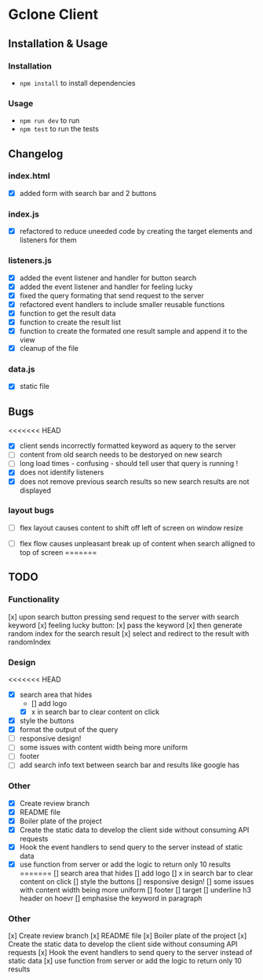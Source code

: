 # Gclone Client

## Installation & Usage

### Installation
* ```npm install``` to install dependencies 

### Usage
* ```npm run dev``` to run 
* ```npm test``` to run the tests

## Changelog

### index.html
- [x] added form with search bar and 2 buttons 

### index.js
- [x] refactored to reduce uneeded code by creating the target elements and listeners for them


### listeners.js
- [x] added the event listener and handler for button search
- [x] added the event listener and handler for feeling lucky
- [x] fixed the query formating that send request to the server
- [x] refactored event handlers to include smaller reusable functions
- [x] function to get the result data
- [x] function to create the result list
- [x] function to create the formated one result sample and append it to the view
- [x] cleanup of the file

### data.js
- [x] static file 


## Bugs
<<<<<<< HEAD
- [x] client sends incorrectly formatted keyword as aquery to the server
- [ ] content from old search needs to be destoryed on new search
- [ ] long load times - confusing - should tell user that query is running !
- [x] does not identify listeners
- [x] does not remove previous search results so new search results are not displayed
### layout bugs
- [ ] flex layout causes content to shift off left of screen on window resize
- [ ] flex flow causes unpleasant break up of content when search alligned to top of screen
=======



## TODO
### Functionality 
[x] upon search button pressing send request to the server with search keyword
[x] feeling lucky button: 
    [x] pass the keyword 
    [x] then generate random index for the search result
    [x] select and redirect to the result with randomIndex

### Design 
<<<<<<< HEAD
- [x] search area that hides
    - [] add logo
    - [x] x in search bar to clear content on click
- [x] style the buttons
- [x] format the output of the query
- [ ] responsive design!
- [ ] some issues with content width being more uniform
- [ ] footer
- [ ] add search info text between search bar and results like google has

### Other
- [x] Create review branch
- [x] README file
- [x] Boiler plate of the project 
- [x] Create the static data to develop the client side without consuming API requests
- [x] Hook the event handlers to send query to the server instead of static data
- [x] use function from server or add the logic to return only 10 results
=======
[] search area that hides
    [] add logo
    [] x in search bar to clear content on click
[] style the buttons
[] responsive design!
[] some issues with content width being more uniform
[] footer
[] target 
[] underline h3 header on hoevr
[] emphasise the keyword in paragraph

### Other
[x] Create review branch
[x] README file
[x] Boiler plate of the project 
[x] Create the static data to develop the client side without consuming API requests
[x] Hook the event handlers to send query to the server instead of static data
[x] use function from server or add the logic to return only 10 results

